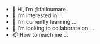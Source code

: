 - 👋 Hi, I’m @falloumare
- 👀 I’m interested in ...
- 🌱 I’m currently learning ...
- 💞️ I’m looking to collaborate on ...
- 📫 How to reach me ...

<!---
falloumare/falloumare is a ✨ special ✨ repository because its `README.md` (this file) appears on your GitHub profile.
You can click the Preview link to take a look at your changes.
--->
